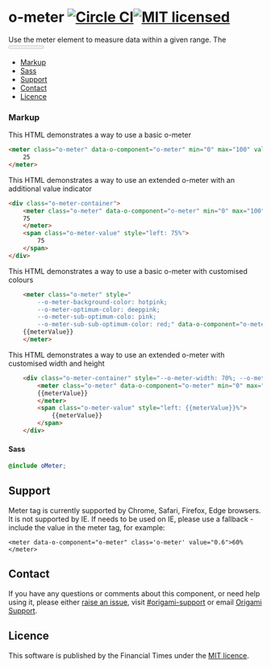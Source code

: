 o-meter [![Circle CI](https://circleci.com/gh/Financial-Times/o-meter/tree/master.svg?style=svg)](https://circleci.com/gh/Financial-Times/o-meter/tree/master)[![MIT licensed](https://img.shields.io/badge/license-MIT-blue.svg)](#licence)
=================

Use the meter element to measure data within a given range. The <meter> tag defines a scalar measurement within a known range, or a fractional value. This is also known as a gauge.

- [Markup](#markup)
- [Sass](#sass)
- [Support](#support)
- [Contact](#contact)
- [Licence](#licence)

### Markup

This HTML demonstrates a way to use a basic o-meter

```html
<meter class="o-meter" data-o-component="o-meter" min="0" max="100" value="25">
	25
</meter>
```

This HTML demonstrates a way to use an extended o-meter with an additional value indicator
```html
<div class="o-meter-container">
	<meter class="o-meter" data-o-component="o-meter" min="0" max="100" value="75">
	75
	</meter>
	<span class="o-meter-value" style="left: 75%">
		75
	</span>
</div>
```
This HTML demonstrates a way to use a basic o-meter with customised colours
```html
	<meter class="o-meter" style="
		--o-meter-background-color: hotpink;
		--o-meter-optimum-color: deeppink;
		--o-meter-sub-optimum-colo: pink;
		--o-meter-sub-sub-optimum-color: red;" data-o-component="o-meter" min="0" max="100" value="{{meterValue}}">
	{{meterValue}}
	</meter>
```
This HTML demonstrates a way to use an extended o-meter with customised width and height
```html
	<div class="o-meter-container" style="--o-meter-width: 70%; --o-meter-height: 2em">
		<meter class="o-meter" data-o-component="o-meter" min="0" max="100" value="{{meterValue}}">
		{{meterValue}}
		</meter>
		<span class="o-meter-value" style="left: {{meterValue}}%">
			{{meterValue}}
		</span>
	</div>
```

#### Sass
```scss
@include oMeter;
```

## Support
Meter tag is currently supported by Chrome, Safari, Firefox, Edge browsers. It is not supported by IE.
If needs to be used on IE, please use a fallback - include the value in the meter tag, for example:
```
<meter data-o-component="o-meter" class='o-meter' value="0.6">60%</meter>
```

## Contact

If you have any questions or comments about this component, or need help using it, please either [raise an issue](https://github.com/Financial-Times/o-meter/issues), visit [#origami-support](https://financialtimes.slack.com/messages/origami-support/) or email [Origami Support](mailto:origami-support@ft.com).

## Licence

This software is published by the Financial Times under the [MIT licence](http://opensource.org/licenses/MIT).
